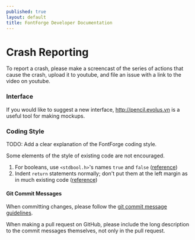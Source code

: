 ```yaml
---
published: true
layout: default
title: FontForge Developer Documentation
---
```


# Crash Reporting

To report a crash, please make a screencast of the series of actions that cause the crash, upload it to youtube, and file an issue with a link to the video on youtube.

### Interface

If you would like to suggest a new interface, http://pencil.evolus.vn is a useful tool for making mockups.

### Coding Style

TODO: Add a clear explanation of the FontForge coding style. 

Some elements of the style of existing code are not encouraged.

1. For booleans, use `<stdbool.h>`'s names `true` and `false` ([reference](https://github.com/fontforge/fontforge/issues/724))
2. Indent `return` statements normally; don't put them at the left margin as in much existing code ([reference](https://github.com/fontforge/fontforge/issues/1208))

#### Git Commit Messages

When committing changes, please follow the [git commit message guidelines](http://git.kernel.org/?p=git/git.git;a=blob;f=Documentation/SubmittingPatches;hb=HEAD).

When making a pull request on GitHub, please include the long description to the commit messages themselves, not only in the pull request.
